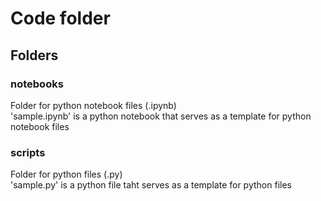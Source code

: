 # Code folder

## Folders

### notebooks

Folder for python notebook files (.ipynb)  
'sample.ipynb' is a python notebook that serves as a template for python notebook files

### scripts

Folder for python files (.py)  
'sample.py' is a python file taht serves as a template for python files
